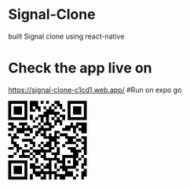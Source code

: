 # Signal-Clone
built Signal clone using react-native 

<h1>Check the app live on</h1>
<a href="https://signal-clone-c1cd1.web.app/">https://signal-clone-c1cd1.web.app/</a>
#Run on expo go




![](https://github.com/18harsh/Signal-Clone-App/blob/main/signal-code.png)
